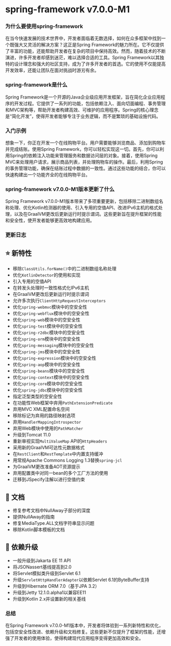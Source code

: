 # spring-framework v7.0.0-M1
### 为什么要使用spring-framework

在当今快速发展的技术世界中，开发者面临着无数选择，如何在众多框架中找到一个既强大又灵活的解决方案？这正是Spring Framework的魅力所在。它不仅提供了丰富的功能，还能帮助开发者在复杂的项目中保持高效。然而，随着技术的不断演进，许多开发者却感到迷茫，难以选择合适的工具。Spring Framework以其独特的设计理念和强大的社区支持，成为了许多开发者的首选。它的使用不仅能提高开发效率，还能让团队在面对挑战时游刃有余。

### spring-framework是什么

Spring Framework是一个开源的Java企业级应用开发框架，旨在简化企业应用程序的开发过程。它提供了一系列的功能，包括依赖注入、面向切面编程、事务管理和MVC架构等，帮助开发者构建高效、可维护的应用程序。Spring的核心理念是“简化开发”，使得开发者能够专注于业务逻辑，而不是繁琐的基础设施代码。

### 入门示例

想象一下，你正在开发一个在线购物平台。用户需要能够浏览商品、添加到购物车并完成结账。使用Spring Framework，你可以轻松实现这一切。首先，你可以利用Spring的依赖注入功能来管理服务和数据访问层的对象。接着，使用Spring MVC来处理用户请求，展示商品列表，并处理购物车的操作。最后，利用Spring的事务管理功能，确保在结账过程中数据的一致性。通过这些功能的结合，你可以快速构建出一个功能齐全的在线购物平台。

### spring-framework v7.0.0-M1版本更新了什么

Spring Framework v7.0.0-M1版本带来了多项重要更新，包括移除二进制数组名称处理、优化Kotlin检测器的使用、引入专用的空值API、改进IPv6主机的格式处理，以及在GraalVM更改后更新运行时提示谓词。这些更新旨在提升框架的性能和安全性，使开发者能够更高效地构建应用。

### 更新日志

## ⭐ 新特性
- 移除`ClassUtils.forName()`中的二进制数组名称处理
- 优化`KotlinDetector`的使用和实现
- 引入专用的空值API
- 在转发头处理时一致性格式化IPv6主机
- 在GraalVM更改后更新运行时提示谓词
- 允许多次执行`ClientHttpRequestInterceptors`
- 优化`spring-webmvc`模块中的空安全性
- 优化`spring-webflux`模块中的空安全性
- 优化`spring-web`模块中的空安全性
- 优化`spring-test`模块中的空安全性
- 优化`spring-r2dbc`模块中的空安全性
- 优化`spring-orm`模块中的空安全性
- 优化`spring-messaging`模块中的空安全性
- 优化`spring-jms`模块中的空安全性
- 优化`spring-expression`模块中的空安全性
- 优化`spring-aop`模块中的空安全性
- 优化`spring-beans`模块中的空安全性
- 优化`spring-context`模块中的空安全性
- 优化`spring-core`模块中的空安全性
- 优化`spring-jdbc`模块中的空安全性
- 指定泛型类型的空安全性
- 在功能性Web框架中弃用`PathExtensionPredicate`
- 弃用MVC XML配置命名空间
- 移除标记为弃用的路径映射选项
- 弃用`HandlerMappingIntrospector`
- 弃用Web模块中使用的`PathMatcher`
- 升级到Tomcat 11.0
- 重新审视实现`MultiValueMap` API的`HttpHeaders`
- 采用新的GraalVM可达性元数据格式
- 在`RestClient`和`RestTemplate`中内置支持缓冲
- 用常规Apache Commons Logging 1.3替换`spring-jcl`
- 为GraalVM更改准备AOT资源提示
- 弃用配置类中对同一bean的多个工厂方法的使用
- 迁移到JSpecify注解以进行空值约束

## 📔 文档
- 修复参考文档中NullAway子部分的深度
- 提供NullAway的指南
- 修复MediaType.ALL文档字符串显示问题
- 移除Kotlin脚本模板的文档

## 🔨 依赖升级
- 一般升级到Jakarta EE 11 API
- 将JSONassert基线提高到2.0
- 将Servlet模拟类升级到Servlet 6.1
- 升级`ServletHttpHandlerAdapter`以依赖Servlet 6.1的ByteBuffer支持
- 升级到Hibernate ORM 7.0（基于JPA 3.2）
- 升级到Jetty 12.1.0.alpha1以兼容EE11
- 升级到Kotlin 2.x并设置新的相关基线

### 总结

在Spring Framework v7.0.0-M1版本中，开发者将体验到一系列新特性和优化，包括空安全性改进、依赖升级和文档修复。这些更新不仅提升了框架的性能，还增强了开发者的使用体验，使得构建现代应用程序变得更加高效和安全。
